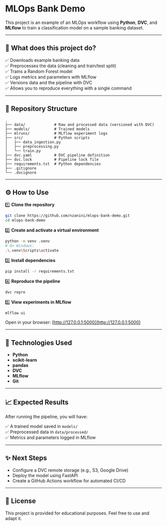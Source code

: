 # MLOps Bank Demo

This project is an example of an MLOps workflow using **Python**, **DVC**, and **MLflow** to train a classification model on a sample banking dataset.

---

## 🚀 What does this project do?

✅ Downloads example banking data  
✅ Preprocesses the data (cleaning and train/test split)  
✅ Trains a Random Forest model  
✅ Logs metrics and parameters with MLflow  
✅ Versions data and the pipeline with DVC  
✅ Allows you to reproduce everything with a single command

---

## 📂 Repository Structure

```
.
├── data/             # Raw and processed data (versioned with DVC)
├── models/           # Trained models
├── mlruns/           # MLflow experiment logs
├── src/              # Python scripts
│   ├── data_ingestion.py
│   ├── preprocessing.py
│   └── train.py
├── dvc.yaml          # DVC pipeline definition
├── dvc.lock          # Pipeline lock file
├── requirements.txt  # Python dependencies
├── .gitignore
└── .dvcignore
```

---

## ⚙️ How to Use

1️⃣ **Clone the repository**
```bash
git clone https://github.com/nzanini/mlops-bank-demo.git
cd mlops-bank-demo
```

2️⃣ **Create and activate a virtual environment**
```bash
python -m venv .venv
# On Windows:
.\.venv\Scripts\activate
```

3️⃣ **Install dependencies**
```bash
pip install -r requirements.txt
```

4️⃣ **Reproduce the pipeline**
```bash
dvc repro
```

5️⃣ **View experiments in MLflow**
```bash
mlflow ui
```
Open in your browser: [http://127.0.0.1:5000](http://127.0.0.1:5000)

---

## 🧠 Technologies Used

- **Python**
- **scikit-learn**
- **pandas**
- **DVC**
- **MLflow**
- **Git**

---

## 📈 Expected Results

After running the pipeline, you will have:

✅ A trained model saved in `models/`  
✅ Preprocessed data in `data/processed/`  
✅ Metrics and parameters logged in MLflow  

---

## ✨ Next Steps

- Configure a DVC remote storage (e.g., S3, Google Drive)
- Deploy the model using FastAPI
- Create a GitHub Actions workflow for automated CI/CD

---

## 📄 License

This project is provided for educational purposes. Feel free to use and adapt it.
